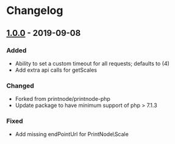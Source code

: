 # Changelog

## [1.0.0] - 2019-09-08

### Added
- Ability to set a custom timeout for all requests; defaults to (4)
- Add extra api calls for getScales

### Changed
- Forked from printnode/printnode-php
- Update package to have minimum support of php > 7.1.3

### Fixed
- Add missing endPointUrl for PrintNode\Scale

[1.0.0]: https://github.com/culturekings/printnode-php/compare/1.0.0...1.0.0

